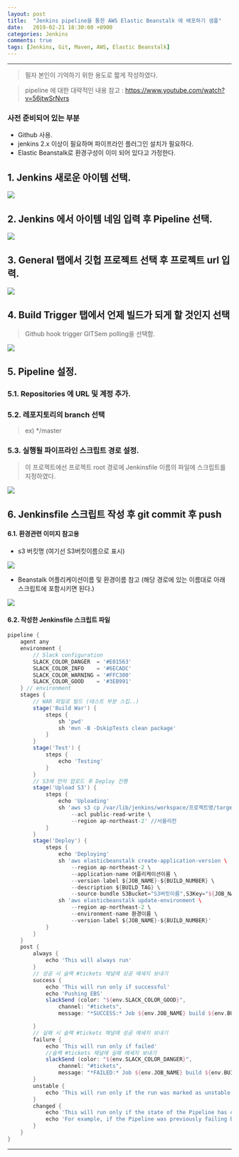 ```yaml
---
layout: post
title:  "Jenkins pipeline을 통한 AWS Elastic Beanstalk 에 배포하기 샘플"
date:   2019-02-21 18:30:00 +0900
categories: Jenkins
comments: true
tags: [Jenkins, Git, Maven, AWS, Elastic Beanstalk]
---
```


---
> 필자 본인이 기억하기 위한 용도로 짧게 작성하였다. 

> pipeline 에 대한 대략적인 내용 참고 : https://www.youtube.com/watch?v=56jtwSrNvrs

### 사전 준비되어 있는 부분
- Github 사용.
- jenkins 2.x 이상이 필요하며 파이프라인 플러그인 설치가 필요하다.
- Elastic Beanstalk로 환경구성이 이미 되어 있다고 가정한다. 


## 1. Jenkins 새로운 아이템 선택.
<img src="{{ site.baseurl }}/public/post/jenkins-pipeline-beanstalk/jenkins-new-item.png"/> 

## 2. Jenkins 에서 아이템 네임 입력 후 Pipeline 선택.
<img src="{{ site.baseurl }}/public/post/jenkins-pipeline-beanstalk/jenkins-pipeline-project-create.png"/> 

## 3. General 탭에서 깃헙 프로젝트 선택 후 프로젝트 url 입력.
<img src="{{ site.baseurl }}/public/post/jenkins-pipeline-beanstalk/jenkins-pipeline-general.png"/> 

## 4. Build Trigger 탭에서 언제 빌드가 되게 할 것인지 선택 
 > Github hook trigger GITSem polling을 선택함.

<img src="{{ site.baseurl }}/public/post/jenkins-pipeline-beanstalk/jenkins-pipeline-build-triggers.png"/> 

## 5. Pipeline 설정.

### 5.1. Repositories 에 URL 및 계정 추가.

### 5.2. 레포지토리의 branch 선택 
   > ex) */master

### 5.3. 실행될 파이프라인 스크립트 경로 설정. 
   > 이 프로젝트에선 프로젝트 root 경로에 Jenkinsfile 이름의 파일에 스크립트를 지정하였다.
 
<img src="{{ site.baseurl }}/public/post/jenkins-pipeline-beanstalk/jenkins-pipeline-pipeline.png"/> 

## 6. Jenkinsfile 스크립트 작성 후 git commit 후 push

#### 6.1. 환경관련 이미지 참고용
 -  s3 버킷명 (여기선 S3버킷이름으로 표시)
 <img src="{{ site.baseurl }}/public/post/jenkins-pipeline-beanstalk/jenkins-uploads3-bucket.png"/> 

 - Beanstalk 어플리케이션이름 및 환경이름 참고 (해당 경로에 있는 이름대로 아래 스크립트에 포함시키면 된다.)
 <img src="{{ site.baseurl }}/public/post/jenkins-pipeline-beanstalk/jenkins-deploy-beanstalk-name.png"/> 

#### 6.2. 작성한 Jenkinsfile 스크립트 파일

```groovy
pipeline {
    agent any
    environment {
        // Slack configuration
        SLACK_COLOR_DANGER  = '#E01563'
        SLACK_COLOR_INFO    = '#6ECADC'
        SLACK_COLOR_WARNING = '#FFC300'
        SLACK_COLOR_GOOD    = '#3EB991'
    } // environment
    stages {
        // WAR 파일로 빌드 (테스트 부분 스킵..)
        stage('Build War') {
            steps {
                sh 'pwd'
                sh 'mvn -B -DskipTests clean package'
            }
        }
        stage('Test') {
            steps {
                echo 'Testing'
            }
        }
        // S3에 먼저 업로드 후 Deploy 진행
        stage('Upload S3') {
            steps {
                echo 'Uploading'
                sh 'aws s3 cp /var/lib/jenkins/workspace/프로젝트명/target/프로젝트.war s3://S3버킷이름/${JOB_NAME}-${GIT_BRANCH}-${BUILD_NUMBER}.war \
                    --acl public-read-write \
                    --region ap-northeast-2' //서울리전
            }
        }
        stage('Deploy') {
            steps {
                echo 'Deploying'
                sh 'aws elasticbeanstalk create-application-version \
                    --region ap-northeast-2 \ 
                    --application-name 어플리케이션이름 \
                    --version-label ${JOB_NAME}-${BUILD_NUMBER} \
                    --description ${BUILD_TAG} \
                    --source-bundle S3Bucket="S3버킷이름",S3Key="${JOB_NAME}-${GIT_BRANCH}-${BUILD_NUMBER}.war"'
                sh 'aws elasticbeanstalk update-environment \
                    --region ap-northeast-2 \
                    --environment-name 환경이름 \
                    --version-label ${JOB_NAME}-${BUILD_NUMBER}'
            }
        }
    }
    post {
        always {
            echo 'This will always run'
        }
        // 성공 시 슬랙 #tickets 채널에 성공 메세지 보내기
        success {
            echo 'This will run only if successful'
            echo 'Pushing EBS'
            slackSend (color: "${env.SLACK_COLOR_GOOD}",
                channel: "#tickets",
                message: "*SUCCESS:* Job ${env.JOB_NAME} build ${env.BUILD_NUMBER} by ${env.USER_ID}\n More info at: ${env.BUILD_URL}")

        }
        // 실패 시 슬랙 #tickets 채널에 성공 메세지 보내기
        failure {
            echo 'This will run only if failed'
            //슬랙 #tickets 채널에 실패 메세지 보내기
            slackSend (color: "${env.SLACK_COLOR_DANGER}",
                channel: "#tickets",
                message: "*FAILED:* Job ${env.JOB_NAME} build ${env.BUILD_NUMBER} by ${env.USER_ID}\n More info at: ${env.BUILD_URL}")
        }
        unstable {
            echo 'This will run only if the run was marked as unstable'
        }
        changed {
            echo 'This will run only if the state of the Pipeline has changed'
            echo 'For example, if the Pipeline was previously failing but is now successful'
        }
    }
}

```

[jekyll-docs]: https://jekyllrb.com/docs/home
[jekyll-gh]:   https://github.com/jekyll/jekyll
[jekyll-talk]: https://talk.jekyllrb.com/

---
